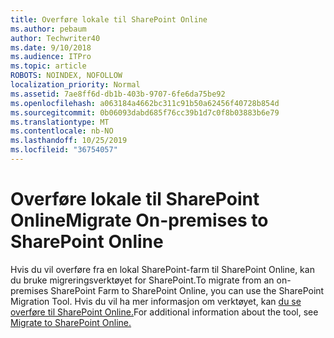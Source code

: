 ```yaml
---
title: Overføre lokale til SharePoint Online
ms.author: pebaum
author: Techwriter40
ms.date: 9/10/2018
ms.audience: ITPro
ms.topic: article
ROBOTS: NOINDEX, NOFOLLOW
localization_priority: Normal
ms.assetid: 7ae8ff6d-db1b-403b-9707-6fe6da75be92
ms.openlocfilehash: a063184a4662bc311c91b50a62456f40728b854d
ms.sourcegitcommit: 0b06093dabd685f76cc39b1d7c0f8b03883b6e79
ms.translationtype: MT
ms.contentlocale: nb-NO
ms.lasthandoff: 10/25/2019
ms.locfileid: "36754057"
---
```

# <a name="migrate-on-premises-to-sharepoint-online"></a><span data-ttu-id="94ca7-102">Overføre lokale til SharePoint Online</span><span class="sxs-lookup"><span data-stu-id="94ca7-102">Migrate On-premises to SharePoint Online</span></span>

<span data-ttu-id="94ca7-103">Hvis du vil overføre fra en lokal SharePoint-farm til SharePoint Online, kan du bruke migreringsverktøyet for SharePoint.</span><span class="sxs-lookup"><span data-stu-id="94ca7-103">To migrate from an on-premises SharePoint Farm to SharePoint Online, you can use the SharePoint Migration Tool.</span></span> <span data-ttu-id="94ca7-104">Hvis du vil ha mer informasjon om verktøyet, kan [du se overføre til SharePoint Online.](https://go.microsoft.com/fwlink/?linkid=2019574)</span><span class="sxs-lookup"><span data-stu-id="94ca7-104">For additional information about the tool, see [Migrate to SharePoint Online.](https://go.microsoft.com/fwlink/?linkid=2019574)</span></span>
  

